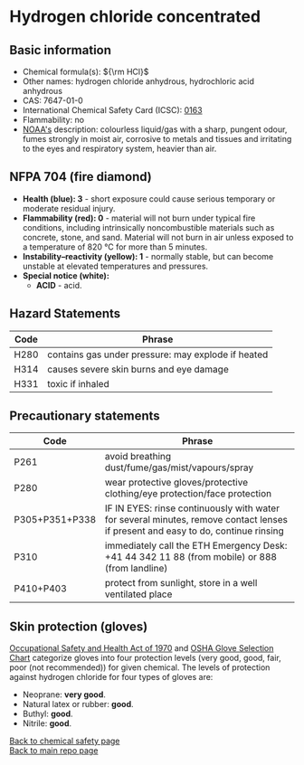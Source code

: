 # Hydrogen chloride concentrated

## Basic information

- Chemical formula(s): ${\rm HCl}$
- Other names: hydrogen chloride anhydrous, hydrochloric acid anhydrous
- CAS: 7647-01-0
- International Chemical Safety Card (ICSC): [0163](https://inchem.org/documents/icsc/icsc/eics0163.htm)
- Flammability: no
- [NOAA's](https://cameochemicals.noaa.gov/chemical/8731) description: colourless liquid/gas with a sharp, pungent odour, fumes strongly in moist air, corrosive to metals and tissues and irritating to the eyes and respiratory system, heavier than air.

## NFPA 704 (fire diamond)

- **Health (blue): 3** - short exposure could cause serious temporary or moderate residual injury.
- **Flammability (red): 0** - material will not burn under typical fire conditions, including intrinsically noncombustible materials such as concrete, stone, and sand. Material will not burn in air unless exposed to a temperature of 820 °C for more than 5 minutes.
- **Instability–reactivity (yellow): 1** - normally stable, but can become unstable at elevated temperatures and pressures.
- **Special notice (white):**
	- **ACID** - acid.

## Hazard Statements

| Code | Phrase                                             |
| ---- | -------------------------------------------------- |
| H280 | contains gas under pressure: may explode if heated |
| H314 | causes severe skin burns and eye damage            |
| H331 | toxic if inhaled                                   | 

## Precautionary statements

| Code           | Phrase                                                                                                                           |
| -------------- | -------------------------------------------------------------------------------------------------------------------------------- |
| P261           | avoid breathing dust/fume/gas/mist/vapours/spray                                                                                 |
| P280           | wear protective gloves/protective clothing/eye protection/face protection                                                        |
| P305+P351+P338 | IF IN EYES: rinse continuously with water for several minutes, remove contact lenses if present and easy to do, continue rinsing |
| P310           | immediately call the ETH Emergency Desk: +41 44 342 11 88 (from mobile) or 888 (from landline)                                   |
| P410+P403      | protect from sunlight, store in a well ventilated place                                                                          |

## Skin protection (gloves)

[Occupational Safety and Health Act of 1970](https://www.osha.gov/sites/default/files/publications/osha3151.pdf) and [OSHA Glove Selection Chart](https://safety.fsu.edu/safety_manual/OSHA%20Glove%20Selection%20Chart.pdf) categorize gloves into four protection levels (very good, good, fair, poor (not recommended)) for given chemical. The levels of protection against hydrogen chloride for four types of gloves are:

- Neoprane: **very good**.
- Natural latex or rubber: **good**.
- Buthyl: **good**.
- Nitrile: **good**.

[Back to chemical safety page](https://github.com/Global-Health-Engineering/group-safety/tree/main/02-chemical-safety)  
[Back to main repo page](https://github.com/Global-Health-Engineering/group-safety)
